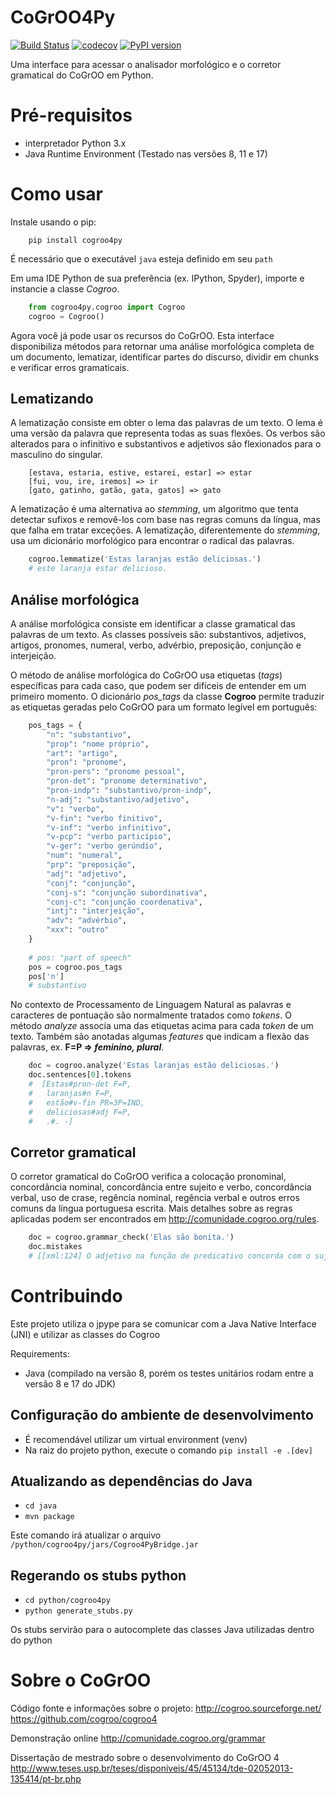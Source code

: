 # CoGrOO4Py
[![Build Status](https://github.com/gpassero/cogroo4py/actions/workflows/main.yml/badge.svg)](https://github.com/gpassero/cogroo4py/actions/workflows/main.yml)
[![codecov](https://codecov.io/gh/gpassero/cogroo4py/branch/master/graph/badge.svg)](https://codecov.io/gh/gpassero/cogroo4py)
[![PyPI version](https://badge.fury.io/py/cogroo4py.svg)](https://badge.fury.io/py/cogroo4py)

Uma interface para acessar o analisador morfológico e o corretor gramatical do CoGrOO em Python.

# Pré-requisitos
 - interpretador Python 3.x
 - Java Runtime Environment (Testado nas versões 8, 11 e 17)

# Como usar
Instale usando o pip:

```
    pip install cogroo4py
```

É necessário que o executável `java` esteja definido em seu `path`

Em uma IDE Python de sua preferência (ex. IPython, Spyder), importe e instancie a classe *Cogroo*.

```python
    from cogroo4py.cogroo import Cogroo
    cogroo = Cogroo()
```

Agora você já pode usar os recursos do CoGrOO. Esta interface disponibiliza métodos para retornar uma análise morfológica completa de um documento, lematizar, identificar partes do discurso, dividir em chunks e verificar erros gramaticais. 

## Lematizando
A lematização consiste em obter o lema das palavras de um texto. O lema é uma versão da palavra que representa todas as suas flexões. Os verbos são alterados para o infinitivo e substantivos e adjetivos são flexionados para o masculino do singular.

		[estava, estaria, estive, estarei, estar] => estar
		[fui, vou, ire, iremos] => ir
		[gato, gatinho, gatão, gata, gatos] => gato

A lematização é uma alternativa ao *stemming*, um algoritmo que tenta detectar sufixos e removê-los com base nas regras comuns da língua, mas que falha em tratar exceções. A lematização, diferentemente do *stemming*, usa um dicionário morfológico para encontrar o radical das palavras.

```python
    cogroo.lemmatize('Estas laranjas estão deliciosas.')
    # este laranja estar delicioso.
```

## Análise morfológica
A análise morfológica consiste em identificar a classe gramatical das palavras de um texto. As classes possíveis são: substantivos, adjetivos, artigos, pronomes, numeral, verbo, advérbio, preposição, conjunção e interjeição.

O método de análise morfológica do CoGrOO usa etiquetas (*tags*) específicas para cada caso, que podem ser difíceis de entender em um primeiro momento. O dicionário *pos_tags* da classe **Cogroo** permite traduzir as etiquetas geradas pelo CoGrOO para um formato legível em português:

```python
    pos_tags = {
        "n": "substantivo",
        "prop": "nome próprio",
        "art": "artigo",
        "pron": "pronome",
        "pron-pers": "pronome pessoal",
        "pron-det": "pronome determinativo",
        "pron-indp": "substantivo/pron-indp",
        "n-adj": "substantivo/adjetivo",
        "v": "verbo",
        "v-fin": "verbo finitivo",
        "v-inf": "verbo infinitivo",
        "v-pcp": "verbo particípio",
        "v-ger": "verbo gerúndio",
        "num": "numeral",
        "prp": "preposição",
        "adj": "adjetivo",
        "conj": "conjunção",
        "conj-s": "conjunção subordinativa",
        "conj-c": "conjunção coordenativa",
        "intj": "interjeição",
        "adv": "advérbio",
        "xxx": "outro"
    }
	
	# pos: "part of speech"
	pos = cogroo.pos_tags
	pos['n']
	# substantivo
```

No contexto de Processamento de Linguagem Natural as palavras e caracteres de pontuação são normalmente tratados como *tokens*. O método *analyze* associa uma das etiquetas acima para cada *token* de um texto. Também são anotadas algumas *features* que indicam a flexão das palavras, ex. **F=P => *feminino, plural***.

```python
    doc = cogroo.analyze('Estas laranjas estão deliciosas.')
    doc.sentences[0].tokens
    #  [Estas#pron-det F=P,
    #   laranjas#n F=P,
    #   estão#v-fin PR=3P=IND,
    #   deliciosas#adj F=P,
    #   .#. -]
 ```
 
## Corretor gramatical
O corretor gramatical do CoGrOO verifica a colocação pronominal, concordância nominal, concordância entre sujeito e verbo, concordância verbal, uso de crase, regência nominal, regência verbal e outros erros comuns da língua portuguesa escrita. Mais detalhes sobre as regras aplicadas podem ser encontrados em http://comunidade.cogroo.org/rules.

```python
    doc = cogroo.grammar_check('Elas são bonita.')
	doc.mistakes
	# [[xml:124] O adjetivo na função de predicativo concorda com o sujeito.]
```

# Contribuindo

Este projeto utiliza o jpype para se comunicar com a Java Native Interface (JNI) e utilizar as classes do Cogroo

Requirements:
* Java (compilado na versão 8, porém os testes unitários rodam entre a versão 8 e 17 do JDK)

## Configuração do ambiente de desenvolvimento
* É recomendável utilizar um virtual environment (venv)
* Na raiz do projeto python, execute o comando `pip install -e .[dev]`

## Atualizando as dependências do Java
* `cd java`
* `mvn package`

Este comando irá atualizar o arquivo `/python/cogroo4py/jars/Cogroo4PyBridge.jar`

## Regerando os stubs python
* `cd python/cogroo4py`
* `python generate_stubs.py`

Os stubs servirão para o autocomplete das classes Java utilizadas dentro do python

# Sobre o CoGrOO 
Código fonte e informações sobre o projeto:
http://cogroo.sourceforge.net/
https://github.com/cogroo/cogroo4

Demonstração online
http://comunidade.cogroo.org/grammar

Dissertação de mestrado sobre o desenvolvimento do CoGrOO 4
http://www.teses.usp.br/teses/disponiveis/45/45134/tde-02052013-135414/pt-br.php
